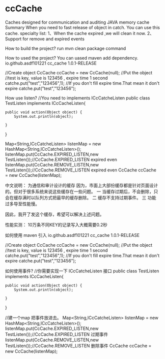 # ccCache
Caches designed for communication and auditing JAVA memory cache  
Summary
When you need to fast release of object in catch. You can use this cache.
specialty list:
1、When the cache expired ,we will clean it now.
2、Support for remove and expired events

How to build the project?
run 
mvn clean package
command

How to used the project?
You can uased maven add dependency.
<dependency>
	  <groupId>io.github.asdf101221</groupId>
	  <artifactId>cc_cache</artifactId>
	  <version>1.0.1-RELEASE</version>
</dependency>

//Create object
CcCache ccCache = new CcCache(null);
//Put the object 
//test is key, value is 123456 , expire time 1 second
catche.put("test","123456",1);
//If you don't fill expire time.That mean it don't expire
catche.put("test","123456");

How use listen?
//You need to implements ICcCatcheListen 
public class TestListen implements ICcCacheListen{
	
	public void action(Object object) {
		System.out.println(object);
		
	}
}

Map<String,ICcCatcheListen> listenMap = new HashMap<String,ICcCatcheListen>();
listenMap.put(CcCache.EXPIRED_LISTEN,new TestListen());//CcCache.EXPIRED_LISTEN expired even
listenMap.put(CcCache.REMOVE_LISTEN,new TestListen());//CcCache.REMOVE_LISTEN expired even
CcCache ccCache = new CcCache(listenMap);

中文说明：
为通信和审计设计的缓存
   因为，市面上大部份缓存都是针对页面设计的。但对于很多系统来说这些缓存在一些问题。
   一 当缓存过期后，不会删除，只会在缓存满时以队列方式把最早的缓存删除。
   二 缓存不支持过期事件。
   三 功能过多导至性能慢。

因此，我开了发这个缓存，希望可以解决上述问题。

性能实测：
10万条不同KEY的记录写入大概需要0.2秒

如何使用
maven 引入
<dependency>
	  <groupId>io.github.asdf101221</groupId>
	  <artifactId>cc_cache</artifactId>
	  <version>1.0.1-RELEASE</version>
</dependency>

//Create object
CcCache ccCache = new CcCache(null);
//Put the object 
//test is key, value is 123456 , expire time 1 second
catche.put("test","123456",1);
//If you don't fill expire time.That mean it don't expire
catche.put("test","123456");

如何使用事件?
//你需要实现一下 ICcCatcheListen 接口
public class TestListen implements ICcCacheListen{
	
	public void action(Object object) {
		System.out.println(object);
		
	}
}

//建一个map 把事件放进去。
Map<String,ICcCatcheListen> listenMap = new HashMap<String,ICcCatcheListen>();
listenMap.put(CcCache.EXPIRED_LISTEN,new TestListen());//CcCache.EXPIRED_LISTEN 过期事件
listenMap.put(CcCache.REMOVE_LISTEN,new TestListen());//CcCache.REMOVE_LISTEN 删除事件
CcCache ccCache = new CcCache(listenMap);

